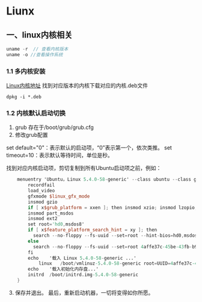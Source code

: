 # Liunx

## 一、linux内核相关
```v
uname -r  // 查看内核版本
uname -o //查看操作系统

```
### 1.1 多内核安装

[Linux内核地址](https://kernel.ubuntu.com/~kernel-ppa/mainline/)
找到对应版本的内核下载对应的内核.deb文件
```shell
dpkg -i *.deb
```
### 1.2 内核默认启动切换
1. grub 存在于/boot/grub/grub.cfg
2. 修改grub配置

set default="0"：表示默认的启动项，“0”表示第一个，依次类推。
set timeout=10：表示默认等待时间，单位是秒。

找到对应内核启动项，剪切复制到所有Ubuntu启动项之前，例如：
```v
	menuentry 'Ubuntu，Linux 5.4.0-58-generic' --class ubuntu --class gnu-linux --class gnu --class os $menuentry_id_option 'gnulinux-5.4.0-58-generic-advanced-4affe37c-45be-43fb-b997-0c6e21a04a44' {
		recordfail
		load_video
		gfxmode $linux_gfx_mode
		insmod gzio
		if [ x$grub_platform = xxen ]; then insmod xzio; insmod lzopio; fi
		insmod part_msdos
		insmod ext2
		set root='hd0,msdos8'
		if [ x$feature_platform_search_hint = xy ]; then
		  search --no-floppy --fs-uuid --set=root --hint-bios=hd0,msdos8 --hint-efi=hd0,msdos8 --hint-baremetal=ahci0,msdos8  4affe37c-45be-43fb-b997-0c6e21a04a44
		else
		  search --no-floppy --fs-uuid --set=root 4affe37c-45be-43fb-b997-0c6e21a04a44
		fi
		echo	'载入 Linux 5.4.0-58-generic ...'
	        linux	/boot/vmlinuz-5.4.0-58-generic root=UUID=4affe37c-45be-43fb-b997-0c6e21a04a44 ro  quiet splash $vt_handoff
		echo	'载入初始化内存盘...'
		initrd	/boot/initrd.img-5.4.0-58-generic
	}
```
3. 保存并退出。
最后，重新启动机器，一切将变得如你所愿。